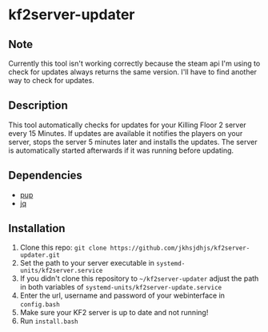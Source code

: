 # kf2server-updater

## Note
Currently this tool isn't working correctly because the steam api I'm using to check for updates always returns the same version.
I'll have to find another way to check for updates.

## Description
This tool automatically checks for updates for your Killing Floor 2 server every 15 Minutes.
If updates are available it notifies the players on your server, stops the server 5 minutes later and installs the updates.
The server is automatically started afterwards if it was running before updating.

## Dependencies
- [pup](https://github.com/ericchiang/pup)
- [jq](https://github.com/stedolan/jq)

## Installation
1. Clone this repo: `git clone https://github.com/jkhsjdhjs/kf2server-updater.git`
2. Set the path to your server executable in `systemd-units/kf2server.service`
3. If you didn't clone this repository to `~/kf2server-updater` adjust the path in both variables of `systemd-units/kf2server-update.service`
4. Enter the url, username and password of your webinterface in `config.bash`
5. Make sure your KF2 server is up to date and not running!
6. Run `install.bash`

